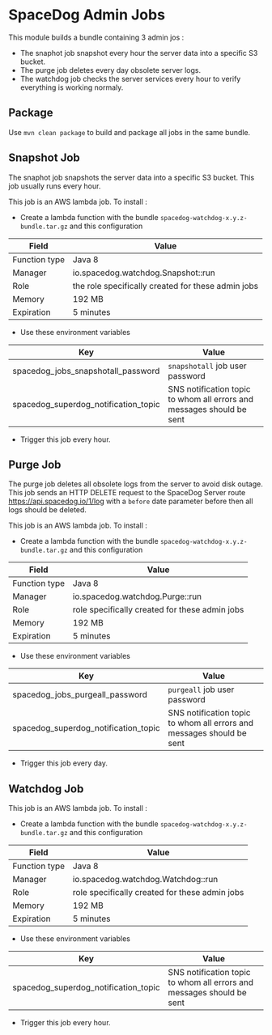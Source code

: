 # SpaceDog Admin Jobs

This module builds a bundle containing 3 admin jos :

- The snaphot job snapshot every hour the server data into a specific S3 bucket.
- The purge job deletes every day obsolete server logs.
- The watchdog job checks the server services every hour to verify everything is working normaly.



## Package

Use `mvn clean package` to build and package all jobs in the same bundle.



## Snapshot Job

The snaphot job snapshots the server data into a specific S3 bucket. This job usually runs every hour.

This job is an AWS lambda job. To install :

- Create a lambda function with the bundle `spacedog-watchdog-x.y.z-bundle.tar.gz` and this configuration

| Field         | Value                                    |
| ------------- | ---------------------------------------- |
| Function type | Java 8                                   |
| Manager       | io.spacedog.watchdog.Snapshot::run       |
| Role          | the role specifically created for these admin jobs |
| Memory        | 192 MB                                   |
| Expiration    | 5 minutes                                |

- Use these environment variables

| Key                                  | Value                                    |
| ------------------------------------ | ---------------------------------------- |
| spacedog_jobs_snapshotall_password   | `snapshotall` job user password          |
| spacedog_superdog_notification_topic | SNS notification topic to whom all errors and messages should be sent |

- Trigger this job every hour.




## Purge Job

The purge job deletes all obsolete logs from the server to avoid disk outage. This job sends an HTTP DELETE request to the SpaceDog Server route https://api.spacedog.io/1/log with a `before` date parameter before then all logs should be deleted.

This job is an AWS lambda job. To install :

- Create a lambda function with the bundle `spacedog-watchdog-x.y.z-bundle.tar.gz` and this configuration

| Field         | Value                                    |
| ------------- | ---------------------------------------- |
| Function type | Java 8                                   |
| Manager       | io.spacedog.watchdog.Purge::run          |
| Role          | role specifically created for these admin jobs |
| Memory        | 192 MB                                   |
| Expiration    | 5 minutes                                |

- Use these environment variables

| Key                                  | Value                                    |
| ------------------------------------ | ---------------------------------------- |
| spacedog_jobs_purgeall_password      | `purgeall` job user password             |
| spacedog_superdog_notification_topic | SNS notification topic to whom all errors and messages should be sent |

- Trigger this job every day.



## Watchdog Job

This job is an AWS lambda job. To install :

- Create a lambda function with the bundle `spacedog-watchdog-x.y.z-bundle.tar.gz` and this configuration

| Field         | Value                                    |
| ------------- | ---------------------------------------- |
| Function type | Java 8                                   |
| Manager       | io.spacedog.watchdog.Watchdog::run       |
| Role          | role specifically created for these admin jobs |
| Memory        | 192 MB                                   |
| Expiration    | 5 minutes                                |

- Use these environment variables

| Key                                  | Value                                    |
| ------------------------------------ | ---------------------------------------- |
| spacedog_superdog_notification_topic | SNS notification topic to whom all errors and messages should be sent |

- Trigger this job every hour.